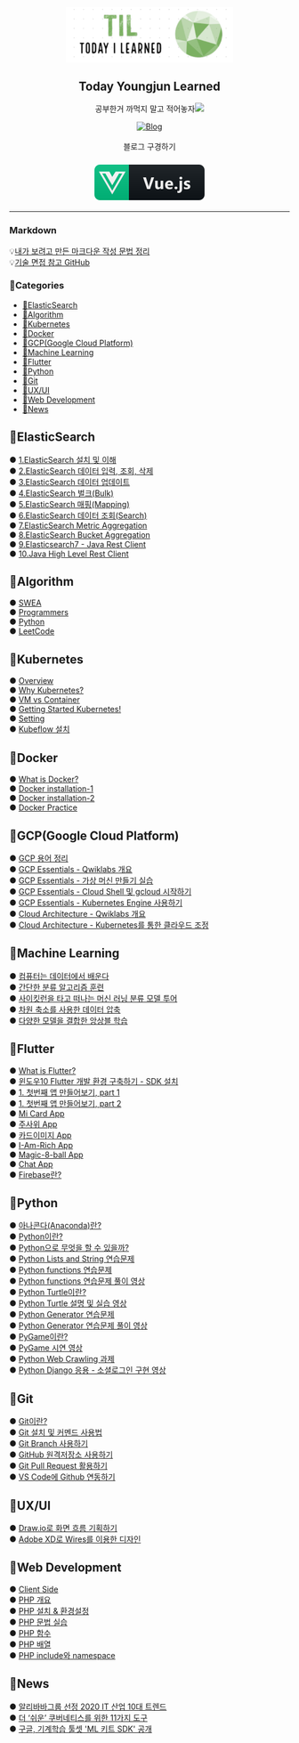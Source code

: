 
<p align="center">
    <img width="300px" src="image/til.PNG" align="center" alt="Membership" />
    <h2 align="center">Today Youngjun Learned</h2>
    <p align="center">공부한거 까먹지 말고 적어놓자<img src="https://media.giphy.com/media/WUlplcMpOCEmTGBtBW/giphy.gif" width="30"></p>
</p>

<p align="center">
    <a href="https://dev-youngjun.tistory.com/">
        <img alt="Blog" src="https://img.shields.io/badge/-Tistory-red?logo=GitHub"/>
    </a>
    <br />
    <br />
    <a>
    블로그 구경하기
    </a>
    <br />
    <br />
    <a href="https://jun108059.github.io/til/">
        <img src="https://raw.githubusercontent.com/jun108059/jun108059/master/svg/dev/frameworks/vue.svg" alt="dev.to" style="vertical-align:top; margin:6px 4px"/>
    </a>
</p>

--- 

### Markdown

💡[내가 보려고 만든 마크다운 작성 문법 정리](https://jun108059.github.io/til/etc/myMarkDown.html)  
💡[기술 면접 참고 GitHub](https://github.com/jun108059/til/blob/master/docs/techInterview.md)  

### :open_book:Categories

- [:pushpin:ElasticSearch](#pushpinelasticsearch)
- [:pushpin:Algorithm](#pushpinalgorithm)
- [:pushpin:Kubernetes](#pushpinkubernetes)
- [:pushpin:Docker](#pushpindocker)
- [:pushpin:GCP(Google Cloud Platform)](#pushpingcpgoogle-cloud-platform)
- [:pushpin:Machine Learning](#pushpinmachine-learning)
- [:pushpin:Flutter](#pushpinflutter)
- [:pushpin:Python](#pushpinpython)
- [:pushpin:Git](#pushpingit)
- [:pushpin:UX/UI](#pushpinuxui)
- [:pushpin:Web Development](#pushpinweb-development)
- [:newspaper:News](#newspapernews)

## :pushpin:ElasticSearch
 ● [1.ElasticSearch 설치 및 이해](https://jun108059.github.io/til/ElasticSearch/01.ElasticSearch.html#_1-elasticsearch-%E1%84%83%E1%85%A1%E1%84%8B%E1%85%AE%E1%86%AB%E1%84%85%E1%85%A9%E1%84%83%E1%85%B3)  
 ● [2.ElasticSearch 데이터 입력, 조회, 삭제](https://jun108059.github.io/til/ElasticSearch/02.ElasticSearch.html)  
 ● [3.ElasticSearch 데이터 업데이트](https://jun108059.github.io/til/ElasticSearch/03.ElasticSearch.html)  
 ● [4.ElasticSearch 벌크(Bulk)](https://jun108059.github.io/til/ElasticSearch/04.ElasticSearch.html)  
 ● [5.ElasticSearch 매핑(Mapping)](https://jun108059.github.io/til/ElasticSearch/05.ElasticSearch.html)  
 ● [6.ElasticSearch 데이터 조회(Search)](https://jun108059.github.io/til/ElasticSearch/06.ElasticSearch.html)  
 ● [7.ElasticSearch Metric Aggregation](https://jun108059.github.io/til/ElasticSearch/07.ElasticSearch.html)  
 ● [8.ElasticSearch Bucket Aggregation](https://jun108059.github.io/til/ElasticSearch/08.ElasticSearch.html)  
 ● [9.Elasticsearch7 - Java Rest Client](https://jun108059.github.io/til/ElasticSearch/09.ElasticSearch.html)  
 ● [10.Java High Level Rest Client](https://jun108059.github.io/til/ElasticSearch/09.ElasticSearch.html)  

## :pushpin:Algorithm
 ● [SWEA](https://github.com/jun108059/Algorithm/tree/master/SWEA)   
 ● [Programmers](https://github.com/jun108059/Algoritm/tree/master/Programmers)   
 ● [Python](https://github.com/jun108059/Algorithm/tree/master/Python)   
 ● [LeetCode](https://github.com/jun108059/Algorithm/tree/master/LeetCode/MayLeetCodingChallenge/Week1)   


## :pushpin:Kubernetes
 ● [Overview](https://github.com/jun108059/til/blob/master/docs/kubernetes/00.Overview.md)   
 ● [Why Kubernetes?](https://github.com/jun108059/til/blob/master/docs/kubernetes/01.WhyKubernetes.md)   
 ● [VM vs Container](https://github.com/jun108059/til/blob/master/docs/kubernetes/02.VMvsContainer.md)   
 ● [Getting Started Kubernetes!](https://github.com/jun108059/til/blob/master/docs/kubernetes/03.GettingStartedKubernetes.md)   
 ● [Setting](https://github.com/jun108059/til/blob/master/docs/kubernetes/05.PCSetting.md)   
 ● [Kubeflow 설치](https://github.com/jun108059/til/blob/master/docs/kubeflow/00.Kubeflow-Installation.md)   

## :pushpin:Docker
 ● [What is Docker?](https://github.com/jun108059/til/blob/master/docs/docker/00.WhatIsDocker.md)  
 ● [Docker installation-1](https://github.com/jun108059/til/blob/master/docs/docker/01.Docker-installation.md)  
 ● [Docker installation-2](https://github.com/jun108059/til/blob/master/docs/docker/02.Docker-installation-2.md)  
 ● [Docker Practice](https://github.com/jun108059/til/blob/master/docs/docker/03.Docker-Practice.md)  

## :pushpin:GCP(Google Cloud Platform)
 ● [GCP 용어 정리](https://github.com/jun108059/til/blob/master/docs/GCP/00.GCP-basic-terms.md)  
 ● [GCP Essentials - Qwiklabs 개요](https://github.com/jun108059/til/blob/master/docs/GCP/01.GCP-Essentials-Qwiklabs.md)   
 ● [GCP Essentials - 가상 머신 만들기 실습](https://github.com/jun108059/til/blob/master/docs/GCP/02.GCP-Essentials-make-VM.md)  
 ● [GCP Essentials - Cloud Shell 및 gcloud 시작하기](https://github.com/jun108059/til/blob/master/docs/GCP/03.GCP-Essentials-CloudShell%2Bgcloud.md)   
 ● [GCP Essentials - Kubernetes Engine 사용하기](https://github.com/jun108059/til/blob/master/docs/GCP/04.GCP-Essentials-Kubernetes-Engine.md)   
 ● [Cloud Architecture - Qwiklabs 개요](https://github.com/jun108059/til/blob/master/docs/GCP/06.Cloud-Architecture.md)    
 ● [Cloud Architecture - Kubernetes를 통한 클라우드 조정](https://github.com/jun108059/til/blob/master/docs/GCP/07.Cloud-Architecture-Kubernetes.md)    


## :pushpin:Machine Learning
 ● [컴퓨터는 데이터에서 배운다](https://github.com/jun108059/til/blob/master/docs/machine-learning/01.%EC%BB%B4%ED%93%A8%ED%84%B0%EB%8A%94-%EB%8D%B0%EC%9D%B4%ED%84%B0%EC%97%90%EC%84%9C-%EB%B0%B0%EC%9A%B4%EB%8B%A4.md)   
 ● [간단한 분류 알고리즘 훈련](https://github.com/jun108059/til/blob/master/docs/machine-learning/02.%EA%B0%84%EB%8B%A8%ED%95%9C-%EB%B6%84%EB%A5%98-%EC%95%8C%EA%B3%A0%EB%A6%AC%EC%A6%98-%ED%9B%88%EB%A0%A8.md)   
 ● [사이킷런을 타고 떠나는 머신 러닝 분류 모델 투어](https://github.com/jun108059/til/blob/master/docs/machine-learning/04.%EC%A2%8B%EC%9D%80-%ED%9B%88%EB%A0%A8-%EC%84%B8%ED%8A%B8-%EB%A7%8C%EB%93%A4%EA%B8%B0:%EB%8D%B0%EC%9D%B4%ED%84%B0-%EC%A0%84%EC%B2%98%EB%A6%AC.md)  
 ● [차원 축소를 사용한 데이터 압축](https://github.com/jun108059/til/blob/master/docs/machine-learning/05.%EC%B0%A8%EC%9B%90-%EC%B6%95%EC%86%8C%EB%A5%BC-%EC%82%AC%EC%9A%A9%ED%95%9C-%EB%8D%B0%EC%9D%B4%ED%84%B0-%EC%95%95%EC%B6%95.md)  
 ● [다양한 모델을 결합한 앙상블 학습](https://github.com/jun108059/til/blob/master/docs/machine-learning/07.%EB%8B%A4%EC%96%91%ED%95%9C-%EB%AA%A8%EB%8D%B8%EC%9D%84-%EA%B2%B0%ED%95%A9%ED%95%9C-%EC%95%99%EC%83%81%EB%B8%94-%ED%95%99%EC%8A%B5.md)


## :pushpin:Flutter
 ● [What is Flutter?](https://github.com/jun108059/til/blob/master/docs/flutter/What-is-Flutter.md)   
 ● [윈도우10 Flutter 개발 환경 구축하기 - SDK 설치](https://github.com/jun108059/til/blob/master/docs/flutter/Flutter_Dev_Env_Windows10.md)   
 ● [1. 첫번째 앱 만들어보기, part 1](https://github.com/jun108059/til/blob/master/docs/flutter/docs-flutter-1.md)   
 ● [1. 첫번째 앱 만들어보기, part 2](https://github.com/jun108059/til/blob/master/docs/flutter/docs-flutter-2.md)   
 ● [Mi Card App](https://github.com/jun108059/mi_card_flutter)  
 ● [주사위 App](https://github.com/jun108059/dsc_flutter_app/tree/master/docs/dicee-flutter)   
 ● [카드이미지 App](https://github.com/jun108059/dsc_flutter_app/tree/master/docs/StoryAppUI)   
 ● [I-Am-Rich App](https://github.com/jun108059/dsc_flutter_app/tree/master/docs/i_am_rich)   
 ● [Magic-8-ball App](https://github.com/jun108059/dsc_flutter_app/tree/master/docs/magic_8ball)  
 ● [Chat App](https://github.com/jun108059/dsc_flutter_app/tree/master/docs/chat_app_firebase)   
 ● [Firebase란?](https://github.com/jun108059/til/blob/master/docs/flutter/Firebase.md)
 
## :pushpin:Python  
 ● [아나콘다(Anaconda)란?](https://github.com/jun108059/til/blob/master/docs/python/%EC%95%84%EB%82%98%EC%BD%98%EB%8B%A4%EB%9E%80.md)   
 ● [Python이란?](https://github.com/jun108059/til/blob/master/docs/python/Python%EC%9D%B4%EB%9E%80.md)   
 ● [Python으로 무엇을 할 수 있을까?](https://github.com/jun108059/til/blob/master/docs/python/What-can-I-do-with-python.md)  
 ● [Python Lists and String 연습문제](https://github.com/jun108059/til/blob/master/docs/python/ListsAndString.py)  
 ● [Python functions 연습문제](https://github.com/jun108059/til/blob/master/docs/python/EX3_functions.ipynb)   
 ● [Python functions 연습문제 풀이 영상](https://youtu.be/P4Db2eZ71Iw)  
 ● [Python Turtle이란?](https://youtu.be/MQNVdEqcdRQ)  
 ● [Python Turtle 설명 및 실습 영상](https://youtu.be/MQNVdEqcdRQ)  
 ● [Python Generator 연습문제](https://github.com/jun108059/til/blob/master/docs/python/Ex6-generator.ipynb)   
 ● [Python Generator 연습문제 풀이 영상](https://www.youtube.com/watch?v=D6IGf8Db00E)   
 ● [PyGame이란?](https://github.com/jun108059/til/blob/master/docs/python/PyGame.pdf)   
 ● [PyGame 시연 영상](https://www.youtube.com/watch?v=EpOXZ7xjKxI)   
 ● [Python Web Crawling 과제](https://github.com/jun108059/til/blob/master/docs/python/Web-crawling.ipynb)   
 ● [Python Django 응용 - 소셜로그인 구현 영상](https://www.youtube.com/watch?v=2oTtswFyE0g&t=1306s)   
 

## :pushpin:Git
 ● [Git이란?](https://dev-youngjun.tistory.com/43)  
 ● [Git 설치 및 커멘드 사용법](https://dev-youngjun.tistory.com/44)  
 ● [Git Branch 사용하기](https://dev-youngjun.tistory.com/45)   
 ● [GitHub 원격저장소 사용하기](https://dev-youngjun.tistory.com/46)  
 ● [Git Pull Request 활용하기](https://dev-youngjun.tistory.com/47)  
 ● [VS Code에 Github 연동하기](https://dev-youngjun.tistory.com/7)  

## :pushpin:UX/UI
 ● [Draw.io로 화면 흐름 기획하기](https://github.com/jun108059/til/blob/master/docs/UX%26UI/01.DrawIO-Screen-Flow-Design.md)  
 ● [Adobe XD로 Wires를 이용한 디자인](https://github.com/jun108059/til/blob/master/docs/UX%26UI/02.AdobeXD-Wires-Design.md)  

## :pushpin:Web Development
 ● [Client Side](https://github.com/jun108059/Web-Study/tree/master/Client-side)   
 ● [PHP 개요](https://github.com/jun108059/Web-Study/blob/master/PHP/1-1.PHP%EA%B0%9C%EC%9A%94.md)    
 ● [PHP 설치 & 환경설정](https://github.com/jun108059/Web-Study/blob/master/PHP/1-2.PHP%EC%84%A4%EC%B9%98%2B%ED%99%98%EA%B2%BD%EC%84%A4%EC%A0%95.md)    
 ● [PHP 문법 실습](https://github.com/jun108059/Web-Study/blob/master/PHP/2.PHP%EB%AC%B8%EB%B2%95.md)   
 ● [PHP 함수](https://github.com/jun108059/Web-Study/blob/master/PHP/3.PHP%ED%95%A8%EC%88%98.md)    
 ● [PHP 배열](https://github.com/jun108059/Web-Study/blob/master/PHP/4.PHP%EB%B0%B0%EC%97%B4.md)   
 ● [PHP include와 namespace](https://github.com/jun108059/Web-Study/blob/master/PHP/5.PHP-include%26namespace.md)   

## :newspaper:News
 ● [알리바바그룹 선정 2020 IT 산업 10대 트렌드](https://github.com/jun108059/til/blob/master/docs/news/01.2020-Industry-trends.md)   
 ● [더 ‘쉬운’ 쿠버네티스를 위한 11가지 도구](https://github.com/jun108059/til/blob/master/docs/news/02.%EB%8D%94_%EC%89%AC%EC%9A%B4_%EC%BF%A0%EB%B2%84%EB%84%A4%ED%8B%B0%EC%8A%A4_%EB%8F%84%EA%B5%AC.md)    
 ● [구글, 기계학습 툴셋 'ML 키트 SDK' 공개](http://www.aitimes.com/news/articleView.html?idxno=129774)    
